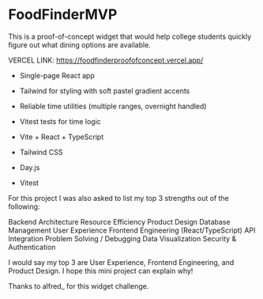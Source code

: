 # FoodFinderMVP

This is a proof-of-concept widget that would help college students quickly figure out what dining options are available.

VERCEL LINK: https://foodfinderproofofconcept.vercel.app/

- Single-page React app
- Tailwind for styling with soft pastel gradient accents
- Reliable time utilities (multiple ranges, overnight handled)
- Vitest tests for time logic

- Vite + React + TypeScript
- Tailwind CSS
- Day.js
- Vitest


For this project I was also asked to list my top 3 strengths out of the following: 

Backend Architecture
 Resource Efficiency
 Product Design
 Database Management
 User Experience
 Frontend Engineering (React/TypeScript)
 API Integration
 Problem Solving / Debugging
 Data Visualization
 Security & Authentication

 I would say my top 3 are User Experience, Frontend Engineering, and Product Design. I hope this mini project can explain why!

 Thanks to alfred_ for this widget challenge.

